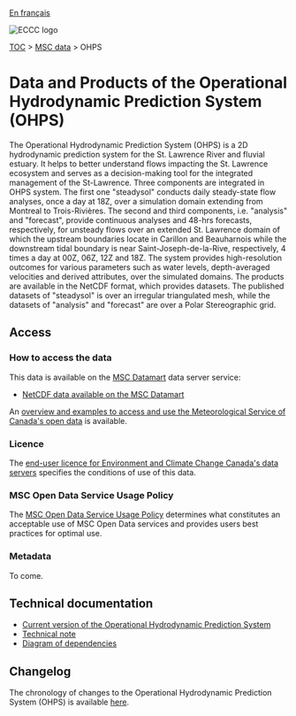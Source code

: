 [En français](readme_ohps_fr.md)

![ECCC logo](../../img_eccc-logo.png)

[TOC](../../readme_en.md) > [MSC data](../readme_en.md) > OHPS

# Data and Products of the Operational Hydrodynamic Prediction System (OHPS)

The Operational Hydrodynamic Prediction  System (OHPS) is a 2D hydrodynamic prediction system for the St. Lawrence River and fluvial estuary. It helps to better understand flows impacting the St. Lawrence ecosystem and serves as a decision-making tool for the integrated management of the St-Lawrence. Three components are integrated in OHPS system. The first one "steadysol" conducts daily steady-state flow analyses, once a day at 18Z, over a simulation domain extending from Montreal to Trois-Rivières. The second and third components, i.e. "analysis" and "forecast", provide continuous analyses and 48-hrs forecasts, respectively, for unsteady flows over an extended St. Lawrence domain of which the upstream boundaries locate in Carillon and Beauharnois while the downstream tidal boundary is near Saint-Joseph-de-la-Rive, respectively, 4 times a day at 00Z, 06Z, 12Z and 18Z. The system provides high-resolution outcomes for various parameters such as water levels, depth-averaged velocities and derived attributes, over the simulated domains. The products are available in the NetCDF format, which provides datasets. The published datasets of "steadysol" is over an irregular triangulated mesh, while the datasets of "analysis" and "forecast" are over a Polar Stereographic grid.

## Access

### How to access the data

This data is available on the [MSC Datamart](../../msc-datamart/readme_en.md) data server service:

* [NetCDF data available on the MSC Datamart](readme_ohps-datamart_en.md) 

An [overview and examples to access and use the Meteorological Service of Canada's open data](../../usage/readme_en.md) is available.

### Licence

The [end-user licence for Environment and Climate Change Canada's data servers](../../licence/readme_en.md) specifies the conditions of use of this data.

### MSC Open Data Service Usage Policy

The [MSC Open Data Service Usage Policy](../../usage-policy/readme_en.md) determines what constitutes an acceptable use of MSC Open Data services and provides users best practices for optimal use.

### Metadata

To come.

## Technical documentation

* [Current version of the Operational Hydrodynamic Prediction System](http://collaboration.cmc.ec.gc.ca/cmc/CMOI/product_guide/docs/tech_specifications/tech_specifications_SHOP_e.pdf)
* [Technical note](http://collaboration.cmc.ec.gc.ca/cmc/CMOI/product_guide/docs/tech_notes/technote_shop_e.pdf)
* [Diagram of dependencies](https://collaboration.cmc.ec.gc.ca/cmc/cmos/public_doc/msc-data/nwep-dependency-diagrams/system_NSRPS-OHPS_en.svg)

## Changelog

The chronology of changes to the Operational Hydrodynamic Prediction System (OHPS) is available [here](changelog_ohps_en.md).
